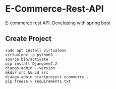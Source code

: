# E-Commerce-Rest-API
E-commerce rest API. Developing with spring boot  

## Create Project
``sudo apt install virtualenv``<br>
``virtualenv -p python3 .``<br>
``source bin/activate``<br>
``pip install Django==2.2``<br>
``django-admin --version``<br>
``mkdir src && cd src``<br>
``django-admin startproject ecommerce .``<br>
``pip freeze > requirements.txt``
